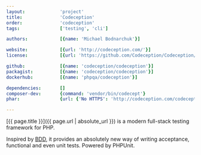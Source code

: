 ```yaml
---
layout:             'project'
title:              'Codeception'
order:              'codeception'
tags:               ['testing', 'cli']

authors:            [{name: 'Michael Bodnarchuk'}] 

website:            [{url: 'http://codeception.com/'}]
license:            [{url: 'https://github.com/Codeception/Codeception/blob/2.3/LICENSE', label: 'MIT License'}]

github:             [{name: 'codeception/codeception'}]
packagist:          [{name: 'codeception/codeception'}]               
dockerhub:          [{name: 'phpqa/codeception'}]

dependencies:       []
composer-dev:       {command: 'vendor/bin/codecept'}
phar:               {url: {'No HTTPS': 'http://codeception.com/codecept.phar'}}

---
```


[{{ page.title }}]({{ page.url | absolute_url }}) is a modern full-stack testing framework for PHP.

<!--more--> 

Inspired by [BDD](https://en.wikipedia.org/wiki/Behavior-driven_development),
it provides an absolutely new way of writing acceptance, functional and even unit tests.
Powered by PHPUnit.
